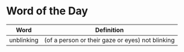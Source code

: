 # Word of the Day

|Word|Definition|
|---|---|
|unblinking|(of a person or their gaze or eyes) not blinking|